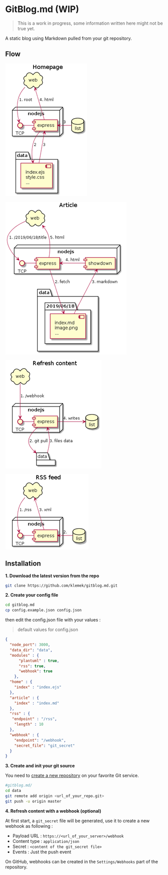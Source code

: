 # GitBlog.md (WIP)
> This is a work in progress, some information written here might not be true yet.

A static blog using Markdown pulled from your git repository.

## Flow

![root](./uml/root.png)

![article](./uml/article.png)

![webhook](./uml/webhook.png)

![rss](./uml/rss.png)

## Installation
**1. Download the latest version from the repo**
```bash
git clone https://github.com/klemek/gitblog.md.git
```
**2. Create your config file**
```bash
cd gitblog.md
cp config.example.json config.json
```
then edit the config.json file with your values :
> default values for config.json
````json
{
  "node_port": 3000,
  "data_dir": "data",
  "modules" : {
      "plantuml" : true,
      "rss": true,
      "webhook": true
    },
  "home" : {
    "index" : "index.ejs"
  },
  "article" : {
    "index" : "index.md"
  },
  "rss" : {
   "endpoint" : "/rss",
    "length" : 10
  },
  "webhook" : {
    "endpoint": "/webhook",
    "secret_file": "git_secret"
  }
}
````
**3. Create and init your git source**

You need to [create a new repository](https://github.com/new) on your favorite Git service.

```bash
#gitblog.md/
cd data
git remote add origin <url_of_your_repo.git>
git push -u origin master
```

**4. Refresh content with a webhook (optional)**

At first start, a `git_secret` file will be generated, use it to create a new webhook as following :

* Payload URL : `https://<url_of_your_server>/webhook`
* Content type : `application/json`
* Secret : `<content of the git_secret file>`
* Events : Just the push event

On GitHub, webhooks can be created in the `Settings/Webhooks` part of the repository.